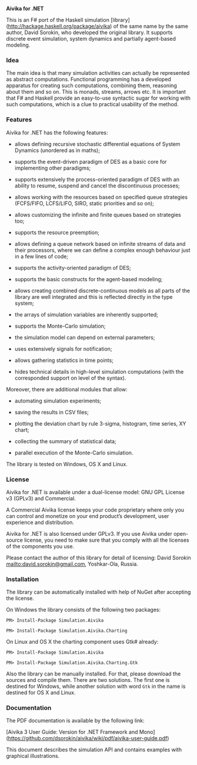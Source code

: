 **Aivika for .NET** 

This is an F# port of the Haskell simulation [library] (http://hackage.haskell.org/package/aivika)
of the same name by the same author, David Sorokin, who developed
the original library. It supports discrete event simulation, system
dynamics and partially agent-based modeling.

### Idea

The main idea is that many simulation activities can actually be 
represented as abstract computations. Functional programming has 
a developed apparatus for creating such computations, combining them, 
reasoning about them and so on. This is monads, streams, arrows etc. 
It is important that F# and Haskell provide an easy-to-use syntactic 
sugar for working with such computations, which is a clue to practical 
usability of the method.

### Features

Aivika for .NET has the following features:

* allows defining recursive stochastic differential equations of 
  System Dynamics (unordered as in maths);

* supports the event-driven paradigm of DES as a basic core
  for implementing other paradigms;

* supports extensively the process-oriented paradigm of DES
  with an ability to resume, suspend and cancel 
  the discontinuous processes;

* allows working with the resources based on specified queue strategies 
  (FCFS/FIFO, LCFS/LIFO, SIRO, static priorities and so on);

* allows customizing the infinite and finite queues based on strategies too;

* supports the resource preemption;

* allows defining a queue network based on infinite streams of data
  and their processors, where we can define a complex enough
  behaviour just in a few lines of code;

* supports the activity-oriented paradigm of DES;

* supports the basic constructs for the agent-based modeling;

* allows creating combined discrete-continuous models as all parts
  of the library are well integrated and this is reflected directly in
  the type system;

* the arrays of simulation variables are inherently supported;

* supports the Monte-Carlo simulation;

* the simulation model can depend on external parameters;

* uses extensively signals for notification;

* allows gathering statistics in time points;

* hides technical details in high-level simulation computations
  (with the corresponded support on level of the syntax).

Moreover, there are additional modules that allow:

* automating simulation experiments;

* saving the results in CSV files;

* plotting the deviation chart by rule 3-sigma, histogram, 
  time series, XY chart;

* collecting the summary of statistical data;

* parallel execution of the Monte-Carlo simulation.

The library is tested on Windows, OS X and Linux.

### License

Aivika for .NET is available under a dual-license model: GNU GPL
License v3 (GPLv3) and Commercial.

A Commercial Aivika license keeps your code proprietary where only you can
control and monetize on your end product’s development, user experience 
and distribution.

Aivika for .NET is also licensed under GPLv3. If you use Aivika under 
open-source license, you need to make sure that you comply with all 
the licenses of the components you use.

Please contact the author of this library for detail of licensing:
David Sorokin <mailto:david.sorokin@gmail.com>, Yoshkar-Ola, Russia.

### Installation

The library can be automatically installed with help of NuGet after 
accepting the license.

On Windows the library consists of the following two packages:

`PM> Install-Package Simulation.Aivika`

`PM> Install-Package Simulation.Aivika.Charting`

On Linux and OS X the charting component uses Gtk# already:

`PM> Install-Package Simulation.Aivika`

`PM> Install-Package Simulation.Aivika.Charting.Gtk`

Also the library can be manually installed. For that, please download 
the sources and compile them. There are two solutions. The first one 
is destined for Windows, while another solution with word `Gtk` in 
the name is destined for OS X and Linux.

### Documentation

The PDF documentation is available by the following link:

[Aivika 3 User Guide: Version for .NET Framework and Mono] (https://github.com/dsorokin/aivika/wiki/pdf/aivika-user-guide.pdf)

This document describes the simulation API and contains examples 
with graphical illustrations.
